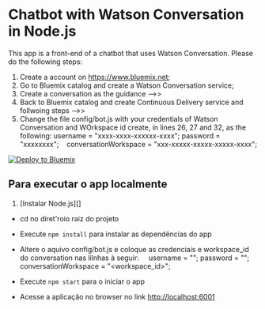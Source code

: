 # Chatbot with Watson Conversation in Node.js

This app is a front-end of a chatbot that uses Watson Conversation. 
Please do the following steps:
1) Create a account on https://www.bluemix.net;
2) Go to Bluemix catalog and create a Watson Conversation service;
3) Create a conversation as the guidance -->> 
4) Back to Bluemix catalog and create Continuous Delivery service and follwoing steps -->>
5) Change the file config/bot.js with your credentials of Watson Conversation and WOrkspace id create, in lines 26, 27 and 32, as the following:
    username = "xxxx-xxxx-xxxxxx-xxxx";
    password = "xxxxxxxx";
    conversationWorkspace = "xxx-xxxxx-xxxxx-xxxxx-xxxx";


[![Deploy to Bluemix](https://bluemix.net/deploy/button.png)](https://bluemix.net/deploy?repository=https://github.com/sergiogama/ibm-dbg-chatbot)

## Para executar o app localmente

1. [Instalar Node.js][]
+ cd no diret'roio raiz do projeto
+ Execute `npm install` para instalar as dependências do app
+ Altere o aquivo config/bot.js e coloque as credenciais e workspace_id do conversation nas lilnhas à seguir:
    
    username = "<username>";
    password = "<password>";
    conversationWorkspace = "<workspace_id>";

+ Execute `npm start` para o iniciar o app
+ Acesse a aplicação no browser no link <http://localhost:6001>

[Instale Node.js]: https://nodejs.org/en/download/
"# Conversation-demo" 
